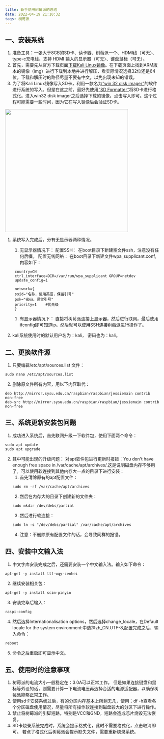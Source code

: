 ```yaml
---
title: 新手使用树莓派的总结
date: 2022-04-19 21:10:32
tags: 树莓派
---
```


## 一、安装系统

1. 准备工具：一张大于8GB的SD卡、读卡器、树莓派一个、HDMI线（可无）、type-c充电线、支持 HDMI 输入的显示器（可无）、键盘鼠标（可无）。
2. 首先，需要先从官方下载页面[下载Kali Linux镜像](https://www.kali.org/get-kali/)。在下载页面上找到ARM版本的镜像（img）进行下载到本地并进行解压，看实际情况选择32位还是64位。下载和解压时的路径尽量不要有中文，以免出现未知的错误。
3. 为了将Kali Linux镜像写入SD卡，利用一款名为[“win 32 disk imager”](https://sourceforge.net/projects/win32diskimager/)的软件进行系统的写入。但是在这之前，最好先使用[“SD Formatter”](https://www.sdcard.org/downloads/formatter/)将SD卡进行格式化。进入win32 disk imager之后选择下载的镜像，点击写入即可。这个过程可能需要一些时间，因为它在写入镜像后会验证SD卡。

<img src="https://cdn.jsdelivr.net/gh/thornboo/blog-image-bed@master/20220419/clipboard.5kzg2vvlwjw0.webp" width="400" height="400">

1. 系统写入完成后，分有无显示器两种情况。
   1. 无显示器情况下：
   配置SSH：
   在boot目录下新建空文件ssh，注意没有任何后缀。
   配置无线网络：
   在boot目录下新建文件wpa_supplicant.conf, 内容如下：
   ```
    country=CN
    ctrl_interface=DIR=/var/run/wpa_supplicant GROUP=netdev
    update_config=1

    network={
    ssid="名称，使用英语，保留引号"
    psk="密码，保留引号"
    priority=1    #优先级
    }
   ```
   1. 有显示器情况下：
   直接将树莓派连接上显示器，然后进行联网，最后使用ifconfig即可知道ip。然后就可以使用SSH连接树莓派进行操作了。

2. kali系统使用时的默认用户名为：kali， 密码也为：kali。

## 二、更换软件源

1. 只要编辑/etc/apt/sources.list 文件：
```
sudo nano /etc/apt/sources.list
```

2. 删除原文件所有内容，用以下内容取代：
```
deb http://mirror.sysu.edu.cn/raspbian/raspbian/jessiemain contrib non-free
deb-src http://mirror.sysu.edu.cn/raspbian/raspbian/jessiemain contrib non-free
```

## 三、系统更新安装包问题

1. 成功进入系统后，首先联网升级一下软件包，使用下面两个命令：
```
sudo apt update
sudo apt upgrade
```

2. 其中可能出现的升级问题：
   对apt软件包进行更新时报错：You don't have enough free space in /var/cache/apt/archives/.这是说明磁盘内存不够用了，可以使用软连接到其他内存大一点的目录下进行安装：
   1. 首先清除原有的apt配置文件：
   ```
   sudo rm -rf /var/cache/apt/archives
   ```
   2. 然后在内存大的目录下创建新的文件夹：
   ```
   sudo mkdir /dev/debs/partial
   ```
   3. 然后进行软连接：
   ```
   sudo ln -s "/dev/debs/partial" /var/cache/apt/archives
   ```
   4. 注意：不删除原有配置文件的话，会导致同样的报错。

## 四、安装中文输入法

1. 中文字库安装完成之后，还需要安装一个中文输入法。输入如下命令：
```
apt-get -y install ttf-wqy-zenhei
```

2. 继续安装相关包：
```
apt-get -y install scim-pinyin 
```

3. 安装完毕后输入：
```
raspi-config
```

4. 然后选择Internationalisation options，然后选择change_locale，在Default locale for the system environment:中选择zh_CN.UTF-8,配置完成之后，输入命令：
```
reboot
```

5. 命令之后重启即可显示中文。

## 五、使用时的注意事项

1. 树莓派的电流大小一般稳定在：3.0A可以正常工作。 但是如果连接键盘和鼠标等外设的话，则需要计算一下电流电压再选择合适的电源适配器，以确保树莓派能够正常工作。
2. 使用sd卡安装系统过后，有的分区内存基本上所剩无几，使用：df -h查看各个分区磁盘使用情况，尽量将所有操作软连接到磁盘较大的分区下进行操作。
3. 禁止将树莓派的引脚短路，特别是VCC和GND，短路会造成芯片烧毁无法恢复。
4. SD卡烧录系统完成时，系统会提示格式化，此时不需要格式化，点击取消即可。 若点了格式化后树莓派会提示缺失文件，需要重新烧录系统。
